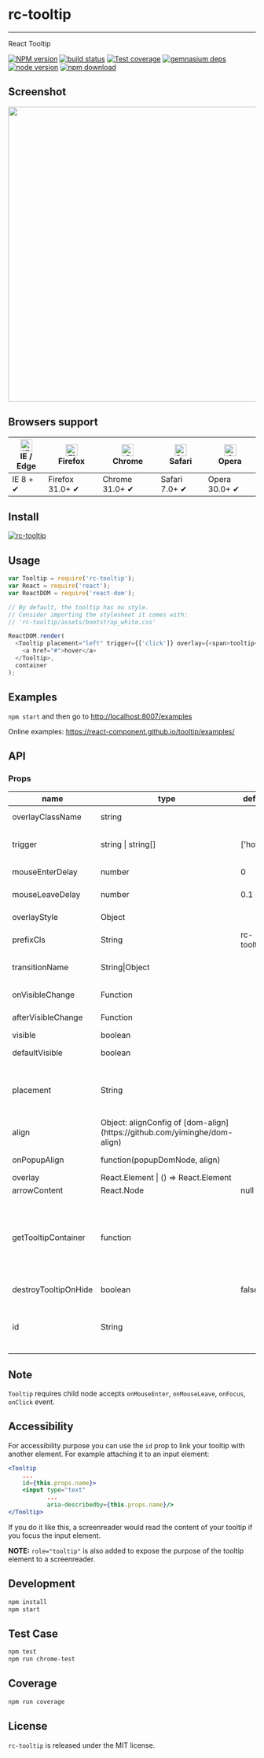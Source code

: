 # rc-tooltip
---

React Tooltip

[![NPM version][npm-image]][npm-url]
[![build status][travis-image]][travis-url]
[![Test coverage][coveralls-image]][coveralls-url]
[![gemnasium deps][gemnasium-image]][gemnasium-url]
[![node version][node-image]][node-url]
[![npm download][download-image]][download-url]

[npm-image]: https://img.shields.io/npm/v/rc-tooltip.svg?style=flat-square
[npm-url]: https://npmjs.org/package/rc-tooltip
[travis-image]: https://img.shields.io/travis/react-component/tooltip.svg?style=flat-square
[travis-url]: https://travis-ci.org/react-component/tooltip
[coveralls-image]: https://img.shields.io/coveralls/react-component/tooltip.svg?style=flat-square
[coveralls-url]: https://coveralls.io/r/react-component/tooltip?branch=master
[gemnasium-image]: https://img.shields.io/gemnasium/react-component/tooltip.svg?style=flat-square
[gemnasium-url]: https://gemnasium.com/react-component/tooltip
[node-image]: https://img.shields.io/badge/node.js-%3E=_0.10-green.svg?style=flat-square
[node-url]: https://nodejs.org/download/
[download-image]: https://img.shields.io/npm/dm/rc-tooltip.svg?style=flat-square
[download-url]: https://npmjs.org/package/rc-tooltip

## Screenshot

<img src="https://gtms03.alicdn.com/tps/i3/TB1NQUSHpXXXXaUXFXXlQqyZXXX-1312-572.png" width="600"/>

## Browsers support

| [<img src="https://raw.githubusercontent.com/alrra/browser-logos/master/src/edge/edge_48x48.png" alt="IE / Edge" width="24px" height="24px" />](http://godban.github.io/browsers-support-badges/)</br>IE / Edge | [<img src="https://raw.githubusercontent.com/alrra/browser-logos/master/src/firefox/firefox_48x48.png" alt="Firefox" width="24px" height="24px" />](http://godban.github.io/browsers-support-badges/)</br>Firefox | [<img src="https://raw.githubusercontent.com/alrra/browser-logos/master/src/chrome/chrome_48x48.png" alt="Chrome" width="24px" height="24px" />](http://godban.github.io/browsers-support-badges/)</br>Chrome | [<img src="https://raw.githubusercontent.com/alrra/browser-logos/master/src/safari/safari_48x48.png" alt="Safari" width="24px" height="24px" />](http://godban.github.io/browsers-support-badges/)</br>Safari | [<img src="https://raw.githubusercontent.com/alrra/browser-logos/master/src/opera/opera_48x48.png" alt="Opera" width="24px" height="24px" />](http://godban.github.io/browsers-support-badges/)</br>Opera |
| --------- | --------- | --------- | --------- | --------- |
| IE 8 + ✔ | Firefox 31.0+ ✔ | Chrome 31.0+ ✔ | Safari 7.0+ ✔ | Opera 30.0+ ✔ |


## Install

[![rc-tooltip](https://nodei.co/npm/rc-tooltip.png)](https://npmjs.org/package/rc-tooltip)

## Usage

```js
var Tooltip = require('rc-tooltip');
var React = require('react');
var ReactDOM = require('react-dom');

// By default, the tooltip has no style.
// Consider importing the stylesheet it comes with:
// 'rc-tooltip/assets/bootstrap_white.css'

ReactDOM.render(
  <Tooltip placement="left" trigger={['click']} overlay={<span>tooltip</span>}>
    <a href="#">hover</a>
  </Tooltip>,
  container
);
```

## Examples

`npm start` and then go to
<http://localhost:8007/examples>

Online examples: <https://react-component.github.io/tooltip/examples/>

## API

### Props

<table class="table table-bordered table-striped">
    <thead>
    <tr>
        <th style="width: 100px;">name</th>
        <th style="width: 50px;">type</th>
        <th style="width: 50px;">default</th>
        <th>description</th>
    </tr>
    </thead>
    <tbody>
        <tr>
          <td>overlayClassName</td>
          <td>string</td>
          <td></td>
          <td>additional className added to popup overlay</td>
        </tr>
        <tr>
          <td>trigger</td>
          <td>string | string[]</td>
          <td>['hover']</td>
          <td>which actions cause tooltip shown. enum of 'hover','click','focus'</td>
        </tr>
        <tr>
          <td>mouseEnterDelay</td>
          <td>number</td>
          <td>0</td>
          <td>delay time to show when mouse enter.unit: s.</td>
        </tr>
        <tr>
          <td>mouseLeaveDelay</td>
          <td>number</td>
          <td>0.1</td>
          <td>delay time to hide when mouse leave.unit: s.</td>
        </tr>
        <tr>
          <td>overlayStyle</td>
          <td>Object</td>
          <td></td>
          <td>additional style of overlay node</td>
        </tr>
        <tr>
          <td>prefixCls</td>
          <td>String</td>
          <td>rc-tooltip</td>
          <td>prefix class name</td>
        </tr>
        <tr>
          <td>transitionName</td>
          <td>String|Object</td>
          <td></td>
          <td>same as https://github.com/react-component/animate</td>
        </tr>
        <tr>
          <td>onVisibleChange</td>
          <td>Function</td>
          <td></td>
          <td>call when visible is changed</td>
        </tr>
        <tr>
          <td>afterVisibleChange</td>
          <td>Function</td>
          <td></td>
          <td>call after visible is changed</td>
        </tr>
        <tr>
          <td>visible</td>
          <td>boolean</td>
          <td></td>
          <td>whether tooltip is visible</td>
        </tr>
        <tr>
          <td>defaultVisible</td>
          <td>boolean</td>
          <td></td>
          <td>whether tooltip is visible initially</td>
        </tr>
        <tr>
          <td>placement</td>
          <td>String</td>
          <td></td>
          <td>one of ['left','right','top','bottom', 'topLeft', 'topRight', 'bottomLeft', 'bottomRight']</td>
        </tr>
        <tr>
          <td>align</td>
          <td>Object: alignConfig of [dom-align](https://github.com/yiminghe/dom-align)</td>
          <td></td>
          <td>value will be merged into placement's config</td>
        </tr>
        <tr>
          <td>onPopupAlign</td>
          <td>function(popupDomNode, align)</td>
          <td></td>
          <td>callback when popup node is aligned</td>
        </tr>
        <tr>
          <td>overlay</td>
          <td>React.Element | () => React.Element</td>
          <td></td>
          <td>popup content</td>
        </tr>
        <tr>
          <td>arrowContent</td>
          <td>React.Node</td>
          <td>null</td>
          <td>arrow content</td>
        </tr>
        <tr>
          <td>getTooltipContainer</td>
          <td>function</td>
          <td></td>
          <td>Function returning html node which will act as tooltip container. By default the tooltip attaches to the body. If you want to change the container, simply return a new element.</td>
        </tr>
        <tr>
          <td>destroyTooltipOnHide</td>
          <td>boolean</td>
          <td>false</td>
          <td>whether destroy tooltip when tooltip is hidden</td>
        </tr>
        <tr>
          <td>id</td>
          <td>String</td>
          <td></td>
          <td>Id which gets attached to the tooltip content. Can be used with aria-describedby to achieve Screenreader-Support.</td>
        </tr>
    </tbody>
</table>

## Note

`Tooltip` requires child node accepts `onMouseEnter`, `onMouseLeave`, `onFocus`, `onClick` event.

## Accessibility

For accessibility purpose you can use the `id` prop to link your tooltip with another element. For example attaching it to an input element:
```jsx
<Tooltip
    ...
    id={this.props.name}>
    <input type="text"
           ...
           aria-describedby={this.props.name}/>
</Tooltip>
```
If you do it like this, a screenreader would read the content of your tooltip if you focus the input element.

**NOTE:** `role="tooltip"` is also added to expose the purpose of the tooltip element to a screenreader.

## Development

```bash
npm install
npm start
```

## Test Case

```bash
npm test
npm run chrome-test
```

## Coverage

```bash
npm run coverage
```

## License

`rc-tooltip` is released under the MIT license.
